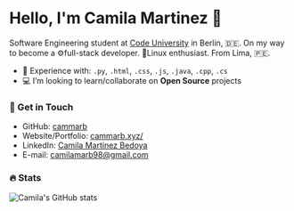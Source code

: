 # Hello, I'm Camila Martinez 🚀

Software Engineering student at [Code University](https://code.berlin/en/) in Berlin, 🇩🇪. On my way to become a ⚙️full-stack developer. 🐧Linux enthusiast. From Lima, 🇵🇪.

- 🔨 Experience with: `.py`, `.html`, `.css`, `.js`, `.java`, `.cpp`, `.cs`
- 💻 I’m looking to learn/collaborate on **Open Source** projects

### 📧 Get in Touch

- GitHub: [cammarb](https://github.com/cammarb)
- Website/Portfolio: [cammarb.xyz/](https://cammarb.xyz/)
- LinkedIn: [Camila Martinez Bedoya](https://www.linkedin.com/in/camila-mart%C3%ADnez-bedoya-5b43011a2/)
- E-mail: camilamarb98@gmail.com

### 🔥 Stats

![Camila's GitHub stats](https://github-readme-stats.vercel.app/api?username=cammarb&show_icons=true&theme=dark)

